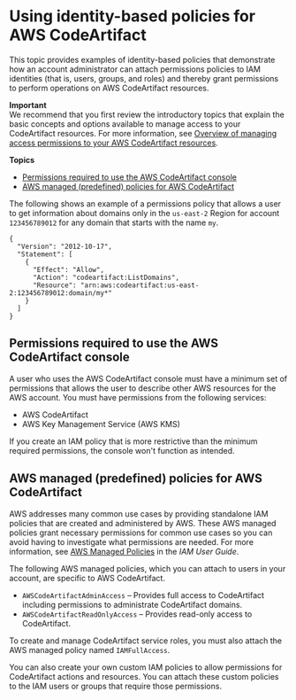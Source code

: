# Using identity\-based policies for AWS CodeArtifact<a name="auth-and-access-control-iam-identity-based-access-control"></a>

This topic provides examples of identity\-based policies that demonstrate how an account administrator can attach permissions policies to IAM identities \(that is, users, groups, and roles\) and thereby grant permissions to perform operations on AWS CodeArtifact resources\.

**Important**  
We recommend that you first review the introductory topics that explain the basic concepts and options available to manage access to your CodeArtifact resources\. For more information, see [Overview of managing access permissions to your AWS CodeArtifact resources](auth-and-access-control-iam-access-control-identity-based.md)\.

**Topics**
+ [Permissions required to use the AWS CodeArtifact console](#console-permissions)
+ [AWS managed \(predefined\) policies for AWS CodeArtifact](#managed-policies)

The following shows an example of a permissions policy that allows a user to get information about domains only in the `us-east-2` Region for account `123456789012` for any domain that starts with the name `my`\.

```
{
  "Version": "2012-10-17",
  "Statement": [
    {
      "Effect": "Allow",
      "Action": "codeartifact:ListDomains",
      "Resource": "arn:aws:codeartifact:us-east-2:123456789012:domain/my*"      
    }
  ]
}
```

## Permissions required to use the AWS CodeArtifact console<a name="console-permissions"></a>

A user who uses the AWS CodeArtifact console must have a minimum set of permissions that allows the user to describe other AWS resources for the AWS account\. You must have permissions from the following services:
+ AWS CodeArtifact
+ AWS Key Management Service \(AWS KMS\)

If you create an IAM policy that is more restrictive than the minimum required permissions, the console won't function as intended\.

## AWS managed \(predefined\) policies for AWS CodeArtifact<a name="managed-policies"></a>

AWS addresses many common use cases by providing standalone IAM policies that are created and administered by AWS\. These AWS managed policies grant necessary permissions for common use cases so you can avoid having to investigate what permissions are needed\. For more information, see [AWS Managed Policies](https://docs.aws.amazon.com/IAM/latest/UserGuide/access_policies_managed-vs-inline.html#aws-managed-policies) in the *IAM User Guide*\.

The following AWS managed policies, which you can attach to users in your account, are specific to AWS CodeArtifact\.
+ `AWSCodeArtifactAdminAccess` – Provides full access to CodeArtifact including permissions to administrate CodeArtifact domains\. 
+ `AWSCodeArtifactReadOnlyAccess` – Provides read\-only access to CodeArtifact\.

To create and manage CodeArtifact service roles, you must also attach the AWS managed policy named `IAMFullAccess`\.

You can also create your own custom IAM policies to allow permissions for CodeArtifact actions and resources\. You can attach these custom policies to the IAM users or groups that require those permissions\.